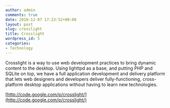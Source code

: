 ```yaml
---
author: admin
comments: true
date: 2010-12-07 17:23:52+00:00
layout: post
slug: crosslight
title: Crosslight
wordpress_id: 5
categories:
- Technology
---
```


Crosslight is a way to use web development practices to bring dynamic content to the desktop. Using lighttpd as a base, and putting PHP and SQLite on top, we have a full application development and delivery platform that lets web designers and developers deliver fully-functioning, cross-platform desktop applications without having to learn new technologies.

[http://code.google.com/p/crosslight/](http://code.google.com/p/crosslight/)
